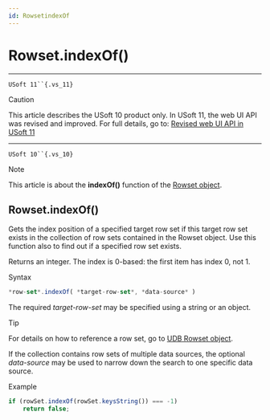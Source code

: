 ```yaml
---
id: RowsetindexOf
---
```


# Rowset.indexOf()



----

`USoft 11``{.vs_11}`

> [!CAUTION]
> This article describes the USoft 10 product only.
> In USoft 11, the web UI API was revised and improved. For full details, go to:
> [Revised web UI API in USoft 11](/docs/Web%20and%20app%20UIs/UDB%20udb/Revised%20web%20UI%20API%20in%20USoft%2011.md)

----

`USoft 10``{.vs_10}`

> [!NOTE]
> This article is about the **indexOf()** function of the [Rowset object](/docs/Web%20and%20app%20UIs/UDB%20Rowset/UDB%20Rowset%20object.md).

## **Rowset.indexOf()**

Gets the index position of a specified target row set if this target row set exists in the collection of row sets contained in the Rowset object. Use this function also to find out if a specified row set exists.

Returns an integer. The index is 0-based: the first item has index 0, not 1.

Syntax

```js
*row-set*.indexOf( *target-row-set*, *data-source* )
```

The required *target-row-set* may be specified using a string or an object.

> [!TIP]
> For details on how to reference a row set, go to [UDB Rowset object](/docs/Web%20and%20app%20UIs/UDB%20Rowset/UDB%20Rowset%20object.md).

If the collection contains row sets of multiple data sources, the optional *data-source* may be used to narrow down the search to one specific data source.

Example

```js
if (rowSet.indexOf(rowSet.keysString()) === -1)
    return false;
```

 